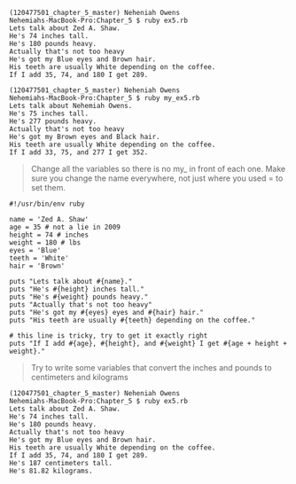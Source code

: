     (120477501_chapter_5_master) Neheniah Owens
    Nehemiahs-MacBook-Pro:Chapter_5 $ ruby ex5.rb
    Lets talk about Zed A. Shaw.
    He's 74 inches tall.
    He's 180 pounds heavy.
    Actually that's not too heavy
    He's got my Blue eyes and Brown hair.
    His teeth are usually White depending on the coffee.
    If I add 35, 74, and 180 I get 289.
    
    (120477501_chapter_5_master) Neheniah Owens
    Nehemiahs-MacBook-Pro:Chapter_5 $ ruby my_ex5.rb
    Lets talk about Nehemiah Owens.
    He's 75 inches tall.
    He's 277 pounds heavy.
    Actually that's not too heavy
    He's got my Brown eyes and Black hair.
    His teeth are usually White depending on the coffee.
    If I add 33, 75, and 277 I get 352.

> Change all the variables so there is no my_ in front of each one. Make sure you change the name everywhere, not just where you used = to set them.

    #!/usr/bin/env ruby
    
    name = 'Zed A. Shaw'
    age = 35 # not a lie in 2009
    height = 74 # inches
    weight = 180 # lbs
    eyes = 'Blue'
    teeth = 'White'
    hair = 'Brown'
    
    puts "Lets talk about #{name}."
    puts "He's #{height} inches tall."
    puts "He's #{weight} pounds heavy."
    puts "Actually that's not too heavy"
    puts "He's got my #{eyes} eyes and #{hair} hair."
    puts "His teeth are usually #{teeth} depending on the coffee."
    
    # this line is tricky, try to get it exactly right
    puts "If I add #{age}, #{height}, and #{weight} I get #{age + height + weight}."

> Try to write some variables that convert the inches and pounds to centimeters and kilograms

    (120477501_chapter_5_master) Neheniah Owens
    Nehemiahs-MacBook-Pro:Chapter_5 $ ruby ex5.rb
    Lets talk about Zed A. Shaw.
    He's 74 inches tall.
    He's 180 pounds heavy.
    Actually that's not too heavy
    He's got my Blue eyes and Brown hair.
    His teeth are usually White depending on the coffee.
    If I add 35, 74, and 180 I get 289.
    He's 187 centimeters tall.
    He's 81.82 kilograms.
    
